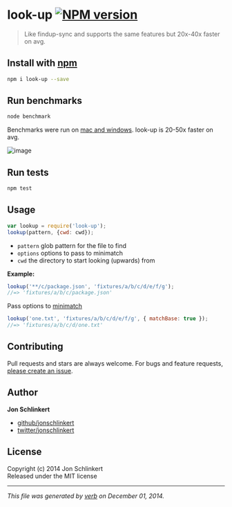 # look-up [![NPM version](https://badge.fury.io/js/look-up.svg)](http://badge.fury.io/js/look-up)

> Like findup-sync and supports the same features but 20x-40x faster on avg.

## Install with [npm](npmjs.org)

```bash
npm i look-up --save
```

## Run benchmarks


```bash
node benchmark
```

Benchmarks were run on [mac and windows](https://github.com/jonschlinkert/look-up/issues/1). look-up is 20-50x faster on avg.

![image](https://cloud.githubusercontent.com/assets/383994/5243412/e364fc7c-7911-11e4-989f-10d24bebcacc.png)


## Run tests

```bash
npm test
```

## Usage

```js
var lookup = require('look-up');
lookup(pattern, {cwd: cwd});
```

- `pattern` glob pattern for the file to find
- `options` options to pass to minimatch
- `cwd` the directory to start looking (upwards) from

**Example:**

```js
lookup('**/c/package.json', 'fixtures/a/b/c/d/e/f/g');
//=> 'fixtures/a/b/c/package.json'
```

Pass options to [minimatch]

```js
lookup('one.txt', 'fixtures/a/b/c/d/e/f/g', { matchBase: true });
//=> 'fixtures/a/b/c/d/one.txt'
```

## Contributing
Pull requests and stars are always welcome. For bugs and feature requests, [please create an issue](https://github.com/jonschlinkert/look-up/issues).

## Author

**Jon Schlinkert**
 
+ [github/jonschlinkert](https://github.com/jonschlinkert)
+ [twitter/jonschlinkert](http://twitter.com/jonschlinkert) 

## License
Copyright (c) 2014 Jon Schlinkert  
Released under the MIT license

***

_This file was generated by [verb](https://github.com/assemble/verb) on December 01, 2014._

[minimatch]: http://github.com/isaacs/minimatch